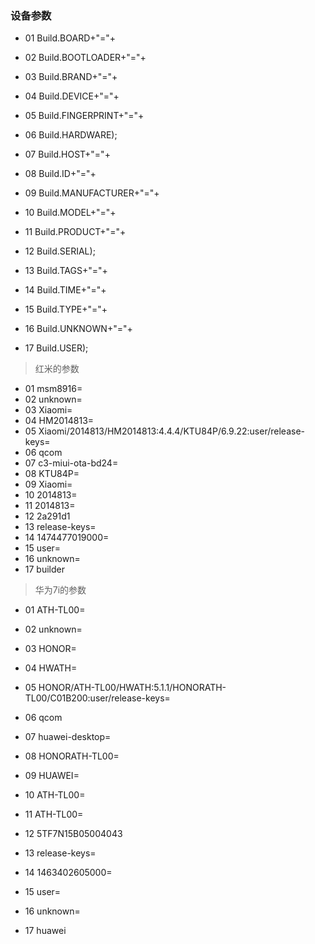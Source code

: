 ### 设备参数
- 01 Build.BOARD+"="+
- 02 Build.BOOTLOADER+"="+
- 03 Build.BRAND+"="+
- 04 Build.DEVICE+"="+
- 05 Build.FINGERPRINT+"="+
- 06 Build.HARDWARE);

- 07 Build.HOST+"="+
- 08 Build.ID+"="+
- 09 Build.MANUFACTURER+"="+
- 10 Build.MODEL+"="+
- 11 Build.PRODUCT+"="+
- 12 Build.SERIAL);
- 13 Build.TAGS+"="+
- 14 Build.TIME+"="+
- 15 Build.TYPE+"="+
- 16 Build.UNKNOWN+"="+
- 17 Build.USER);

> 红米的参数

- 01 msm8916=
- 02 unknown=
- 03 Xiaomi=
- 04 HM2014813=
- 05 Xiaomi/2014813/HM2014813:4.4.4/KTU84P/6.9.22:user/release-keys=
- 06 qcom
- 07 c3-miui-ota-bd24=
- 08 KTU84P=
- 09 Xiaomi=
- 10 2014813=
- 11 2014813=
- 12 2a291d1
- 13 release-keys=
- 14 1474477019000=
- 15 user=
- 16 unknown=
- 17 builder
			  
> 华为7i的参数

- 01 ATH-TL00=
- 02 unknown=
- 03 HONOR=
- 04 HWATH=
- 05 HONOR/ATH-TL00/HWATH:5.1.1/HONORATH-TL00/C01B200:user/release-keys=
- 06 qcom

- 07 huawei-desktop=
- 08 HONORATH-TL00=
- 09 HUAWEI=
- 10 ATH-TL00=
- 11 ATH-TL00=
- 12 5TF7N15B05004043

- 13 release-keys=
- 14 1463402605000=
- 15 user=
- 16 unknown=
- 17 huawei

